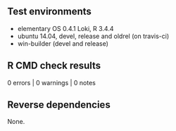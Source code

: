 ## Test environments
* elementary OS 0.4.1 Loki, R 3.4.4
* ubuntu 14.04, devel, release and oldrel (on travis-ci)
* win-builder (devel and release)

## R CMD check results

0 errors | 0 warnings | 0 notes

## Reverse dependencies

None.
